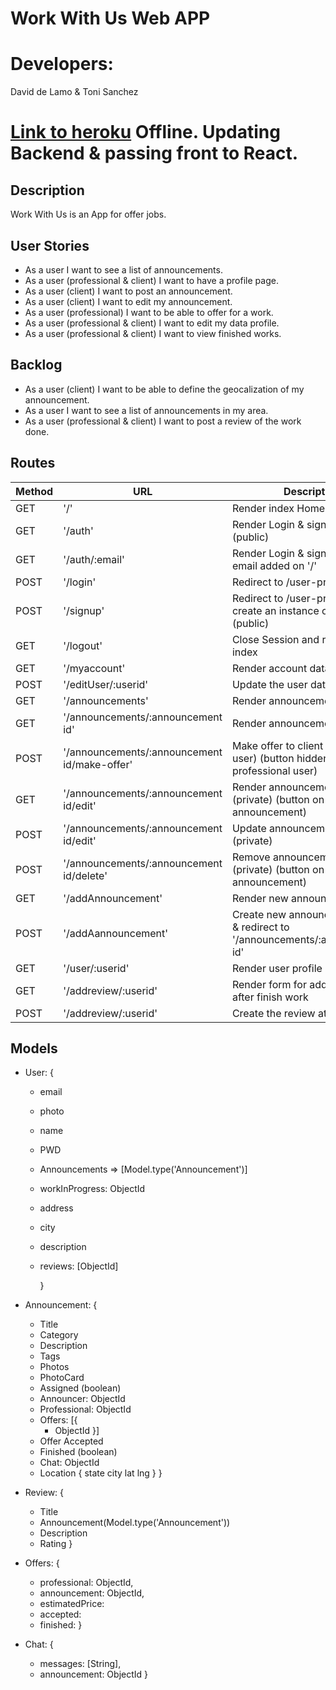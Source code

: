 # Work With Us Web APP

# Developers:

David de Lamo & Toni Sanchez

# [Link to heroku](https://workwithus.herokuapp.com/) Offline. Updating Backend & passing front to React.

## Description

Work With Us is an App for offer jobs.

## User Stories

- As a user I want to see a list of announcements.
- As a user (professional & client) I want to have a profile page.
- As a user (client) I want to post an announcement.
- As a user (client) I want to edit my announcement.
- As a user (professional) I want to be able to offer for a work.
- As a user (professional & client) I want to edit my data profile.
- As a user (professional & client) I want to view finished works.

## Backlog

- As a user (client) I want to be able to define the geocalization of my announcement.
- As a user I want to see a list of announcements in my area.
- As a user (professional & client) I want to post a review of the work done.

## Routes

| Method | URL                                          | Description                                                                   |
| ------ | -------------------------------------------- | ----------------------------------------------------------------------------- |
| GET    | '/'                                          | Render index Homepage (public)                                                |
| GET    | '/auth'                                      | Render Login & signup form (public)                                           |
| GET    | '/auth/:email'                               | Render Login & signup form with email added on '/'                            |
| POST   | '/login'                                     | Redirect to /user-profile (public)                                            |
| POST   | '/signup'                                    | Redirect to /user-profile && create an instance of user on DB (public)        |
| GET    | '/logout'                                    | Close Session and redirect to index                                           |
| GET    | '/myaccount'                                 | Render account data (private)                                                 |
| POST   | '/editUser/:userid'                          | Update the user data                                                          |
| GET    | '/announcements'                             | Render announcements list                                                     |
| GET    | '/announcements/:announcement id'            | Render announcement details                                                   |
| POST   | '/announcements/:announcement id/make-offer' | Make offer to client (professional user) (button hidden if professional user) |
| GET    | '/announcements/:announcement id/edit'       | Render announcement data form (private) (button on announcement)              |
| POST   | '/announcements/:announcement id/edit'       | Update announcement data (private)                                            |
| POST   | '/announcements/:announcement id/delete'     | Remove announcement from DB (private) (button on announcement)                |
| GET    | '/addAnnouncement'                           | Render new announcement form                                                  |
| POST   | '/addAannouncement'                          | Create new announcement on DB & redirect to '/announcements/:announcement id' |
| GET    | '/user/:userid'                              | Render user profile (public)                                                  |
| GET    | '/addreview/:userid'                         | Render form for add a review after finish work                                |
| POST   | '/addreview/:userid'                         | Create the review at DB                                                       |

## Models

- User: {
  - email
  - photo
  - name
  - PWD
  - Announcements => [Model.type('Announcement')]
  - workInProgress: ObjectId
  - address
  - city
  - description
  - reviews: [ObjectId]
  
    }

- Announcement: {
  - Title
  - Category
  - Description
  - Tags
  - Photos
  - PhotoCard
  - Assigned (boolean)
  - Announcer: ObjectId
  - Professional: ObjectId
  - Offers: [{
    - ObjectId
      }]
  - Offer Accepted
  - Finished (boolean)
  - Chat: ObjectId
  - Location {
      state
      city
      lat
      lng
  }
    }

- Review: {
  - Title
  - Announcement(Model.type('Announcement'))
  - Description
  - Rating
    }

- Offers: {
   - professional: ObjectId,
   - announcement: ObjectId,
   - estimatedPrice:
   - accepted:
   - finished:
}

- Chat: {
   - messages: [String],
   - announcement: ObjectId
}
